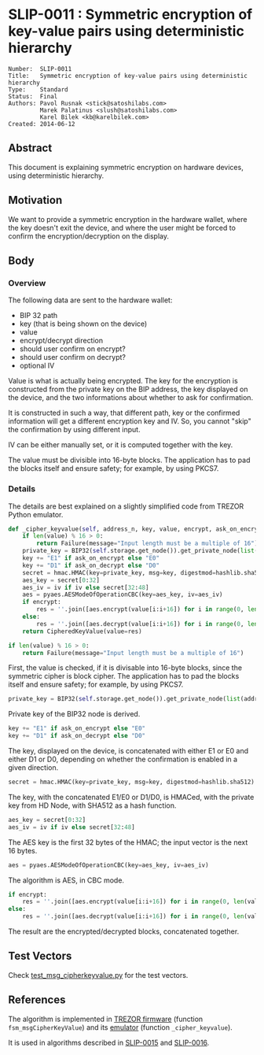 # SLIP-0011 : Symmetric encryption of key-value pairs using deterministic hierarchy

```
Number:  SLIP-0011
Title:   Symmetric encryption of key-value pairs using deterministic hierarchy
Type:    Standard
Status:  Final
Authors: Pavol Rusnak <stick@satoshilabs.com>
         Marek Palatinus <slush@satoshilabs.com>
         Karel Bilek <kb@karelbilek.com>
Created: 2014-06-12
```

## Abstract

This document is explaining symmetric encryption on hardware devices, using deterministic hierarchy.

## Motivation

We want to provide a symmetric encryption in the hardware wallet, where the key doesn't exit the device, and where the user might be forced to confirm the encryption/decryption on the display.

## Body

### Overview

The following data are sent to the hardware wallet:

* BIP 32 path
* key (that is being shown on the device)
* value
* encrypt/decrypt direction
* should user confirm on encrypt?
* should user confirm on decrypt?
* optional IV

Value is what is actually being encrypted. The key for the encryption is constructed from the private key on the BIP address, the key displayed on the device, and the two informations about whether to ask for confirmation.

It is constructed in such a way, that different path, key or the confirmed information will get a different encryption key and IV. So, you cannot "skip" the confirmation by using different input.

IV can be either manually set, or it is computed together with the key.

The value must be divisible into 16-byte blocks. The application has to pad the blocks itself and ensure safety; for example, by using PKCS7.

### Details

The details are best explained on a slightly simplified code from TREZOR Python emulator.

```python
def _cipher_keyvalue(self, address_n, key, value, encrypt, ask_on_encrypt, ask_on_decrypt, iv):
    if len(value) % 16 > 0:
        return Failure(message="Input length must be a multiple of 16")
    private_key = BIP32(self.storage.get_node()).get_private_node(list(address_n)).private_key
    key += "E1" if ask_on_encrypt else "E0"
    key += "D1" if ask_on_decrypt else "D0"
    secret = hmac.HMAC(key=private_key, msg=key, digestmod=hashlib.sha512).digest()
    aes_key = secret[0:32]
    aes_iv = iv if iv else secret[32:48]
    aes = pyaes.AESModeOfOperationCBC(key=aes_key, iv=aes_iv)
    if encrypt:
        res = ''.join([aes.encrypt(value[i:i+16]) for i in range(0, len(value), 16)])
    else:
        res = ''.join([aes.decrypt(value[i:i+16]) for i in range(0, len(value), 16)])
    return CipheredKeyValue(value=res)
```

```python
if len(value) % 16 > 0:
    return Failure(message="Input length must be a multiple of 16")
```

First, the value is checked, if it is divisable into 16-byte blocks, since the symmetric cipher is block cipher. The application has to pad the blocks itself and ensure safety; for example, by using PKCS7.

```python
private_key = BIP32(self.storage.get_node()).get_private_node(list(address_n)).private_key
```

Private key of the BIP32 node is derived.

```python
key += "E1" if ask_on_encrypt else "E0"
key += "D1" if ask_on_decrypt else "D0"
```

The key, displayed on the device, is concatenated with either E1 or E0 and either D1 or D0, depending on whether the confirmation is enabled in a given direction.

```python
secret = hmac.HMAC(key=private_key, msg=key, digestmod=hashlib.sha512).digest()
```

The key, with the concatenated E1/E0 or D1/D0, is HMACed, with the private key from HD Node, with SHA512 as a hash function.

```python
aes_key = secret[0:32]
aes_iv = iv if iv else secret[32:48]
```

The AES key is the first 32 bytes of the HMAC; the input vector is the next 16 bytes.

```python
aes = pyaes.AESModeOfOperationCBC(key=aes_key, iv=aes_iv)
```

The algorithm is AES, in CBC mode.

```python
if encrypt:
    res = ''.join([aes.encrypt(value[i:i+16]) for i in range(0, len(value), 16)])
else:
    res = ''.join([aes.decrypt(value[i:i+16]) for i in range(0, len(value), 16)])
```

The result are the encrypted/decrypted blocks, concatenated together.

## Test Vectors

Check [test_msg_cipherkeyvalue.py](https://github.com/trezor/python-trezor/blob/master/trezorlib/tests/device_tests/test_msg_cipherkeyvalue.py) for the test vectors.

## References

The algorithm is implemented in [TREZOR firmware](https://github.com/trezor/trezor-mcu/blob/master/firmware/fsm.c) (function `fsm_msgCipherKeyValue`) and its [emulator](https://github.com/trezor/trezor-emu/blob/master/trezor/machine.py#L781) (function `_cipher_keyvalue`).

It is used in algorithms described in [SLIP-0015](slip-0015.md) and [SLIP-0016](slip-0016.md).
